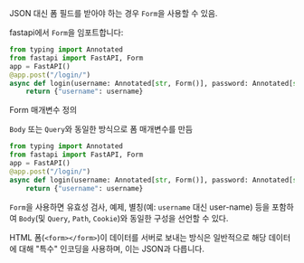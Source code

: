 JSON 대신 폼 필드를 받아야 하는 경우 `Form`을 사용할 수 있음.


fastapi에서 `Form`을 임포트합니다:

```python
from typing import Annotated 
from fastapi import FastAPI, Form 
app = FastAPI() 
@app.post("/login/") 
async def login(username: Annotated[str, Form()], password: Annotated[str, Form()]):     
	return {"username": username}
```


 Form 매개변수 정의
 
`Body` 또는 `Query`와 동일한 방식으로 폼 매개변수를 만듬

```python
from typing import Annotated 
from fastapi import FastAPI, Form 
app = FastAPI() 
@app.post("/login/") 
async def login(username: Annotated[str, Form()], password: Annotated[str, Form()]):     
	return {"username": username}
```

`Form`을 사용하면 유효성 검사, 예제, 별칭(예: `username` 대신 user-name) 등을 포함하여 `Body`(및 `Query`, `Path`, `Cookie`)와 동일한 구성을 선언할 수 있다.

HTML 폼(`<form></form>`)이 데이터를 서버로 보내는 방식은 일반적으로 해당 데이터에 대해 "특수" 인코딩을 사용하며, 이는 JSON과 다릅니다.